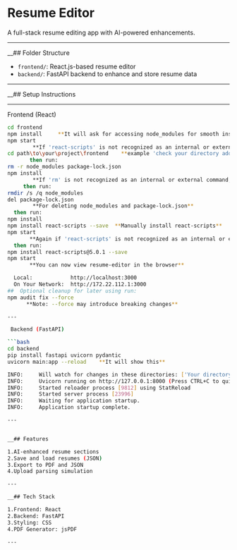 # Resume Editor

A full-stack resume editing app with AI-powered enhancements.

---

__## Folder Structure

- `frontend/`: React.js-based resume editor  
- `backend/`: FastAPI backend to enhance and store resume data

---

__## Setup Instructions

---

 Frontend (React)

```bash
cd frontend
npm install     **It will ask for accessing node_modules for smooth installation(click ok)**
npm start
        **If 'react-scripts' is not recognized as an internal or external command** then run and check first:
cd path\to\your\project\frontend    **example 'check your directory address in file explorer'**
       then run:
rm -r node_modules package-lock.json
npm install
        **If 'rm' is not recognized as an internal or external command,operable program or batch file**
     then run:
rmdir /s /q node_modules
del package-lock.json
        **For deleting node_modules and package-lock.json**
  then run:
npm install
npm install react-scripts --save  **Manually install react-scripts**
npm start
       **Again if 'react-scripts' is not recognized as an internal or external command,operable program or batch file.**
  then run:
npm install react-scripts@5.0.1 --save
npm start
       **You can now view resume-editor in the browser**

  Local:            http://localhost:3000
  On Your Network:  http://172.22.112.1:3000
##  Optional cleanup for later using run:
npm audit fix --force
      **Note: --force may introduce breaking changes**

---

 Backend (FastAPI)

```bash
cd backend
pip install fastapi uvicorn pydantic
uvicorn main:app --reload    **It will show this**

INFO:     Will watch for changes in these directories: ['Your directory address']
INFO:     Uvicorn running on http://127.0.0.1:8000 (Press CTRL+C to quit)
INFO:     Started reloader process [9812] using StatReload        
INFO:     Started server process [23996]
INFO:     Waiting for application startup.
INFO:     Application startup complete.

---


__## Features

1.AI-enhanced resume sections
2.Save and load resumes (JSON)
3.Export to PDF and JSON
4.Upload parsing simulation

---

__## Tech Stack

1.Frontend: React
2.Backend: FastAPI
3.Styling: CSS
4.PDF Generator: jsPDF

---



